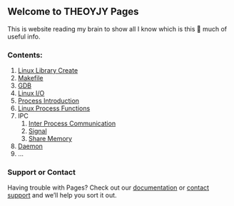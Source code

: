 ## Welcome to THEOYJY Pages

This is website reading my brain to show all I know which is this 🤏 much of useful info.

### Contents:

1. [Linux Library Create](Doc/libraryLinkage)
2. [Makefile](Doc/makefile.md)
3. [GDB](Doc/gdb.md)
4. [Linux I/O](Doc/Linux_I_O.md)
5. [Process Introduction](/Doc/processIntro.md)
6. [Linux Process Functions](/Doc/processLinux.md)
7. IPC
	1. [Inter Process Communication](/Doc/InterProcessCommunication.md)
	2. [Signal](/Doc/signal.md)
	3. [Share Memory](/Doc/shareMemory.md)
8. [Daemon](/Doc/daemon.md) 
9. ...




### Support or Contact

Having trouble with Pages? Check out our [documentation](https://docs.github.com/categories/github-pages-basics/) or [contact support](https://support.github.com/contact) and we’ll help you sort it out.
